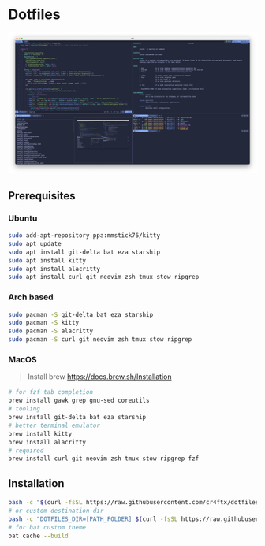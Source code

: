 # Dotfiles

![Dotfiles](./dotfiles.png "Screenshot of this dotfiles")

## Prerequisites

### Ubuntu

```bash
sudo add-apt-repository ppa:mmstick76/kitty
sudo apt update
sudo apt install git-delta bat eza starship
sudo apt install kitty
sudo apt install alacritty
sudo apt install curl git neovim zsh tmux stow ripgrep
```

### Arch based

```bash
sudo pacman -S git-delta bat eza starship
sudo pacman -S kitty
sudo pacman -S alacritty
sudo pacman -S curl git neovim zsh tmux stow ripgrep
```

### MacOS

> Install brew https://docs.brew.sh/Installation

```bash
# for fzf tab completion
brew install gawk grep gnu-sed coreutils
# tooling
brew install git-delta bat eza starship
# better terminal emulator
brew install kitty
brew install alacritty
# required
brew install curl git neovim zsh tmux stow ripgrep fzf
```

## Installation

```bash
bash -c "$(curl -fsSL https://raw.githubusercontent.com/cr4ftx/dotfiles/master/install.sh)"
# or custom destination dir
bash -c "DOTFILES_DIR=[PATH_FOLDER] $(curl -fsSL https://raw.githubusercontent.com/cr4ftx/dotfiles/master/install.sh)"
# for bat custom theme
bat cache --build
```
